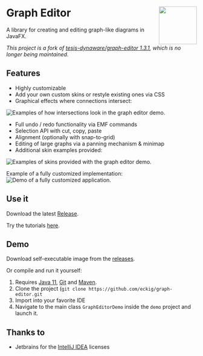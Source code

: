 Graph Editor <a href="https://foojay.io/today/works-with-openjdk"><img align="right" src="https://github.com/foojayio/badges/raw/main/works_with_openjdk/Works-with-OpenJDK.png" width="100"></a>
==========

A library for creating and editing graph-like diagrams in JavaFX.

*This project is a fork of [tesis-dynaware/graph-editor 1.3.1](https://github.com/tesis-dynaware/graph-editor), which is no longer being maintained.*

## Features

+ Highly customizable
+ Add your own custom skins or restyle existing ones via CSS
+ Graphical effects where connections intersect:

![Examples of how intersections look in the graph editor demo.](intersectionExamples.png)

+ Full undo / redo functionality via EMF commands
+ Selection API with cut, copy, paste
+ Alignment (optionally with snap-to-grid)
+ Editing of large graphs via a panning mechanism & minimap
+ Additional skin examples provided:

![Examples of skins provided with the graph editor demo.](skinExamples.png)

Example of a fully customized implementation:
![Demo of a fully customized application.](demo.gif)

## Use it

Download the latest [Release](https://github.com/eckig/graph-editor/releases).

Try the tutorials [here](https://github.com/eckig/graph-editor/wiki).

## Demo

Download self-executable image from the [releases](https://github.com/eckig/graph-editor/releases).

Or compile and run it yourself:

 1. Requires [Java 11](https://adoptopenjdk.net/), [Git](http://git-scm.com/) and [Maven](http://maven.apache.org/).
 2. Clone the project (`git clone https://github.com/eckig/graph-editor.git`
 3. Import into your favorite IDE
 4. Navigate to the main class `GraphEditorDemo` inside the `demo` project and launch it.

## Thanks to

 - Jetbrains for the [IntelliJ IDEA](https://www.jetbrains.com/idea/) licenses
